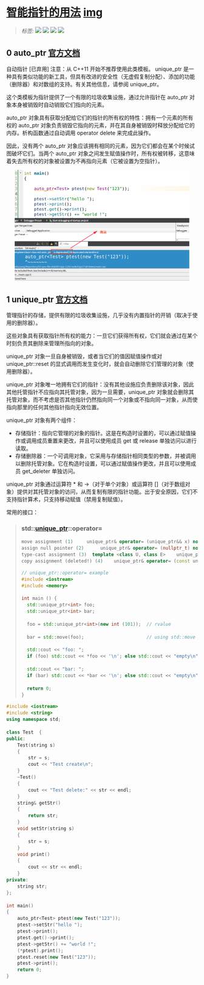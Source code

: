 # [智能指针的用法](./)  [img](./img)     

> ######  _标签:_   ![](https://img.shields.io/badge/技术类-yellowgreen.svg) ![](https://img.shields.io/badge/C++11/14-用户手册-blue.svg) [![](https://img.shields.io/badge/链接-C++用法详解-brightgreen.svg)](https://www.cnblogs.com/tenosdoit/p/3456704.html/) [![](https://img.shields.io/badge/链接-代码文件-orange.svg)](../02-code/)        
>

## 0 auto_ptr    [官方文档](http://www.cplusplus.com/reference/memory/auto_ptr/?kw=auto_ptr)   

自动指针 [已弃用]
注意：从 C++11 开始不推荐使用此类模板。 unique_ptr 是一种具有类似功能的新工具，但具有改进的安全性（无虚假复制分配）、添加的功能（删除器）和对数组的支持。有关其他信息，请参阅 unique_ptr。

这个类模板为指针提供了一个有限的垃圾收集设施，通过允许指针在 auto_ptr 对象本身被销毁时自动销毁它们指向的元素。

auto_ptr 对象具有获取分配给它们的指针的所有权的特性：拥有一个元素的所有权的 auto_ptr 对象负责销毁它指向的元素，并在其自身被销毁时释放分配给它的内存。析构函数通过自动调用 operator delete 来完成此操作。

因此，没有两个 auto_ptr 对象应该拥有相同的元素，因为它们都会在某个时候试图破坏它们。当两个 auto_ptr 对象之间发生赋值操作时，所有权被转移，这意味着失去所有权的对象被设置为不再指向元素（它被设置为空指针）。   
<center>
<img src="./img/02-1.png" alt="02-1" style="zoom:50%;" />  
</center>  

## 1 unique_ptr   [官方文档](http://www.cplusplus.com/reference/memory/unique_ptr/)     

管理指针的存储，提供有限的垃圾收集设施，几乎没有内置指针的开销（取决于使用的删除器）。   

这些对象具有获取指针所有权的能力：一旦它们获得所有权，它们就会通过在某个时刻负责其删除来管理所指向的对象。    

unique_ptr 对象一旦自身被销毁，或者当它们的值因赋值操作或对 unique_ptr::reset 的显式调用而发生变化时，就会自动删除它们管理的对象（使用删除器）。   

unique_ptr 对象唯一地拥有它们的指针：没有其他设施应负责删除该对象，因此其他托管指针不应指向其托管对象，因为一旦需要，unique_ptr 对象就会删除其托管对象，而不考虑是否其他指针仍然指向同一个对象或不指向同一对象，从而使指向那里的任何其他指针指向无效位置。   

unique_ptr 对象有两个组件：

- 存储指针：指向它管理的对象的指针。这是在构造时设置的，可以通过赋值操作或调用成员重置来更改，并且可以使用成员 get 或 release 单独访问以进行读取。   
- 存储删除器：一个可调用对象，它采用与存储指针相同类型的参数，并被调用以删除托管对象。它在构造时设置，可以通过赋值操作更改，并且可以使用成员 get_deleter 单独访问。     

unique_ptr 对象通过运算符 * 和 ->（对于单个对象）或运算符 []（对于数组对象）提供对其托管对象的访问，从而复制有限的指针功能。出于安全原因，它们不支持指针算术，只支持移动赋值（禁用复制赋值）。       

常用的接口：

> ### std::[unique_ptr](http://www.cplusplus.com/reference/memory/unique_ptr/)::operator=  
>
> ```C++
> move assignment (1)	  unique_ptr& operator= (unique_ptr&& x) noexcept;
> assign null pointer (2)	   unique_ptr& operator= (nullptr_t) noexcept;
> type-cast assignment (3)	template <class U, class E>    unique_ptr& operator= (unique_ptr<U,E>&& x) noexcept; 
> copy assignment (deleted!) (4)	unique_ptr& operator= (const unique_ptr&) = delete;
> ```
>
>  ```C++
>  // unique_ptr::operator= example
>  #include <iostream>
>  #include <memory>
>  
>  int main () {
>    std::unique_ptr<int> foo;
>    std::unique_ptr<int> bar;
>  
>    foo = std::unique_ptr<int>(new int (101));  // rvalue
>  
>    bar = std::move(foo);                       // using std::move
>  
>    std::cout << "foo: ";
>    if (foo) std::cout << *foo << '\n'; else std::cout << "empty\n";
>  
>    std::cout << "bar: ";
>    if (bar) std::cout << *bar << '\n'; else std::cout << "empty\n";
>  
>    return 0;
>  }
>  ```
>
> 



```C++
#include <iostream> 
#include <string>
using namespace std;

class Test  {
public:
    Test(string s)
    {
        str = s;
        cout << "Test create\n";
    }
    ~Test()
    {
        cout << "Test delete:" << str << endl;
    }
    string& getStr()
    {
        return str;
    }
    void setStr(string s)
    {
        str = s;
    }
    void print()
    {
        cout << str << endl;
    }
private:
    string str;
};

int main()
{
    auto_ptr<Test> ptest(new Test("123"));
    ptest->setStr("hello ");
    ptest->print();
    ptest.get()->print();
    ptest->getStr() += "world !";
    (*ptest).print();
    ptest.reset(new Test("123"));
    ptest->print();
    return 0;
}
```

